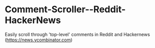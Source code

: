 # Comment-Scroller--Reddit-HackerNews
Easily scroll through 'top-level' comments in Reddit and Hackernews (https://news.ycombinator.com)
